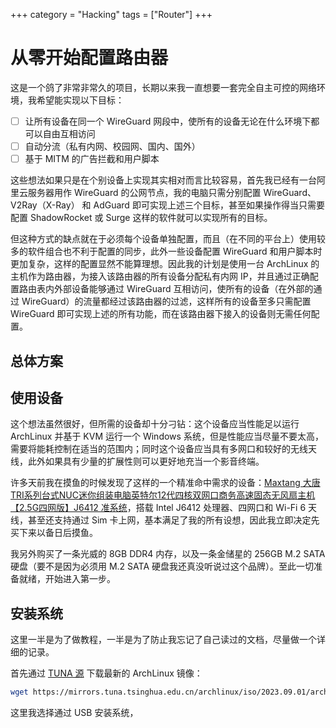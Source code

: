 +++
category = "Hacking"
tags = ["Router"]
+++
# 从零开始配置路由器
这是一个鸽了非常非常久的项目，长期以来我一直想要一套完全自主可控的网络环境，我希望能实现以下目标：
- [ ] 让所有设备在同一个 WireGuard 网段中，使所有的设备无论在什么环境下都可以自由互相访问
- [ ] 自动分流（私有内网、校园网、国内、国外）
- [ ] 基于 MITM 的广告拦截和用户脚本

这些想法如果只是在个别设备上实现其实相对而言比较容易，首先我已经有一台阿里云服务器用作 WireGuard 的公网节点，我的电脑只需分别配置 WireGuard、V2Ray（X-Ray） 和 AdGuard 即可实现上述三个目标，甚至如果操作得当只需要配置 ShadowRocket 或 Surge 这样的软件就可以实现所有的目标。

但这种方式的缺点就在于必须每个设备单独配置，而且（在不同的平台上）使用较多的软件组合也不利于配置的同步，此外一些设备配置 WireGuard 和用户脚本时更加复杂，这样的配置显然不能算理想。因此我的计划是使用一台 ArchLinux 的主机作为路由器，为接入该路由器的所有设备分配私有内网 IP，并且通过正确配置路由表内外部设备能够通过 WireGuard 互相访问，使所有的设备（在外部的通过 WireGuard）的流量都经过该路由器的过滤，这样所有的设备至多只需配置 WireGuard 即可实现上述的所有功能，而在该路由器下接入的设备则无需任何配置。

[//]: # (在发表于 Weekly 9 时应当添加 WireGuard 的背景介绍，但是此处先略去)
## 总体方案

## 使用设备
这个想法虽然很好，但所需的设备却十分刁钻：这个设备应当性能足以运行 ArchLinux 并基于 KVM 运行一个 Windows 系统，但是性能应当尽量不要太高，需要将能耗控制在适当的范围内；同时这个设备应当具有多网口和较好的无线天线，此外如果具有少量的扩展性则可以更好地充当一个影音终端。

许多天前我在摸鱼的时候发现了这样的一个精准命中需求的设备：[Maxtang 大唐TRI系列台式NUC迷你组装电脑英特尔12代四核双网口商务高速固态无风扇主机 【2.5G四网版】J6412 准系统](https://item.jd.com/10072905428786.html)，搭载 Intel J6412 处理器、四网口和 Wi-Fi 6 天线，甚至还支持通过 Sim 卡上网，基本满足了我的所有设想，因此我立即决定先买下来以备日后摸鱼。

我另外购买了一条光威的 8GB DDR4 内存，以及一条金储星的 256GB M.2 SATA 硬盘（要不是因为必须用 M.2 SATA 硬盘我还真没听说过这个品牌）。至此一切准备就绪，开始进入第一步。

## 安装系统
这里一半是为了做教程，一半是为了防止我忘记了自己读过的文档，尽量做一个详细的记录。

首先通过 [TUNA 源](https://mirrors.tuna.tsinghua.edu.cn/archlinux/iso) 下载最新的 ArchLinux 镜像：
```bash
wget https://mirrors.tuna.tsinghua.edu.cn/archlinux/iso/2023.09.01/archlinux-2023.09.01-x86_64.iso
```

这里我选择通过 USB 安装系统，